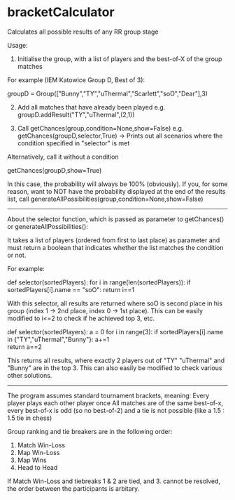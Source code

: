 # bracketCalculator
Calculates all possible results of any RR group stage

Usage:

1. Initialise the group, with a list of players and the best-of-X of the group matches

For example (IEM Katowice Group D, Best of 3): 

groupD = Group(["Bunny","TY","uThermal","Scarlett","soO","Dear"],3)

2. Add all matches that have already been played
e.g.
groupD.addResult("TY","uThermal",(2,1))

3. Call getChances(group,condition=None,show=False)
e.g.
getChances(groupD,selector,True)
-> Prints out all scenarios where the condition specified in "selector" is met

Alternatively, call it without a condition

getChances(groupD,show=True)

In this case, the probability will always be 100% (obviously). If you, for some reason, want to NOT have the probability displayed at the end of the results list, call generateAllPossibilities(group,condition=None,show=False)

------------------------------------------------
About the selector function, which is passed as parameter to getChances() or generateAllPossibilities():

It takes a list of players (ordered from first to last place) as parameter and must return a boolean that indicates whether the list matches the condition or not.

For example:

def selector(sortedPlayers):
    for i in range(len(sortedPlayers)):
        if sortedPlayers[i].name == "soO":
            return i==1

With this selector, all results are returned where soO is second place in his group (index 1 -> 2nd place, index 0 -> 1st place).
This can be easily modified to i<=2 to check if he achieved top 3, etc.


def selector(sortedPlayers):
    a = 0
    for i in range(3):
        if sortedPlayers[i].name in {"TY","uThermal","Bunny"}:
            a+=1        
    return a==2
    
This returns all results, where exactly 2 players out of "TY" "uThermal" and "Bunny" are in the top 3.
This can also easily be modified to check various other solutions.


--------------------------------------------------------
The program assumes standard tournament brackets, meaning:
Every player plays each other player once
All matches are of the same best-of-x, every best-of-x is odd (so no best-of-2) and a tie is not possible (like a 1.5 : 1.5 tie in chess)

Group ranking and tie breakers are in the following order:

1. Match Win-Loss
2. Map Win-Loss
3. Map Wins
4. Head to Head

If Match Win-Loss and tiebreaks 1 & 2 are tied, and 3. cannot be resolved, the order between the participants is arbitary.
